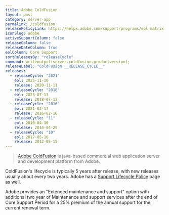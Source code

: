 ```yaml
---
title: Adobe ColdFusion
layout: post
category: server-app
permalink: /coldfusion
releasePolicyLink: https://helpx.adobe.com/support/programs/eol-matrix.html
iconSlug: adobe
activeSupportColumn: false
releaseColumn: false
releaseDateColumn: true
eolColumn: Core Support
sortReleasesBy: "releaseCycle"
command: writeoutput(server.coldfusion.productversion);
releaseLabel: "ColdFusion __RELEASE_CYCLE__"
releases:
  - releaseCycle: "2021"
    eol: 2025-11-10
    release: 2020-11-11
  - releaseCycle: "2018"
    eol: 2023-07-13
    release: 2018-07-12
  - releaseCycle: "2016"
    eol: 2021-02-17
    release: 2016-02-16
  - releaseCycle: "11"
    eol: 2019-04-30
    release: 2014-04-29
  - releaseCycle: "10"
    eol: 2017-05-16
    release: 2012-05-15
---
```


> [Adobe ColdFusion](http://coldfusion.com) is java-based commercial web application server and development platform from Adobe.

ColdFusion's lifecycle is typically 5 years after release, with new releases usually about every two years. Adobe has a [Support Lifecycle Policy](https://helpx.adobe.com/x-productkb/policy-pricing/policy_enterprise_lifecycle.html) page as well.

Adobe provides an "Extended maintenance and support" option with additional two year of Maintenance and support services after the end of Core Support Period for a 25% premium of the annual support for the current renewal term.
